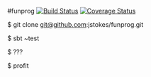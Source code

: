 #funprog 
[![Build Status](https://travis-ci.org/jstokes/funprog.svg?branch=master)](https://travis-ci.org/jstokes/funprog)
[![Coverage Status](https://coveralls.io/repos/jstokes/funprog/badge.svg)](https://coveralls.io/r/jstokes/funprog)

$ git clone git@github.com:jstokes/funprog.git

$ sbt ~test

$ ???

$ profit
